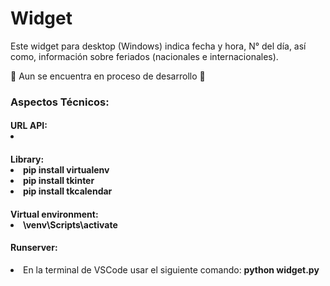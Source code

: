 <caption>
    <div class="container" style="text-aling:center";>
        <h1>Widget</h1>
    </div>
</caption>

<section>
<div class="container">
    <p>Este  widget para desktop (Windows)  indica fecha y hora,  N° del día, así como, información sobre feriados (nacionales e internacionales).</p>
    <p>🚨 Aun se encuentra  en proceso de desarrollo 🚧</p>
</div>

<div class="container">
    <h3>Aspectos Técnicos:</h3>
</div>

<div class="container">
    <h4>URL API:</4>
        <li></li>
</div>

<div class="container">
    <h4>Library:</4>
        <li>pip install virtualenv</li>
        <li>pip install tkinter</li>
        <li>pip install tkcalendar</li>
</div>

<div class="container">
    <h4>Virtual environment:</4>
        <li>\venv\Scripts\activate</li>
</div>
</section>
        
<footer>
<div class="container">
    <h4>Runserver:</h4>
         <li>En la terminal de VSCode usar el siguiente comando: <b>python widget.py</b></li> 
           
</div>
</footer>
